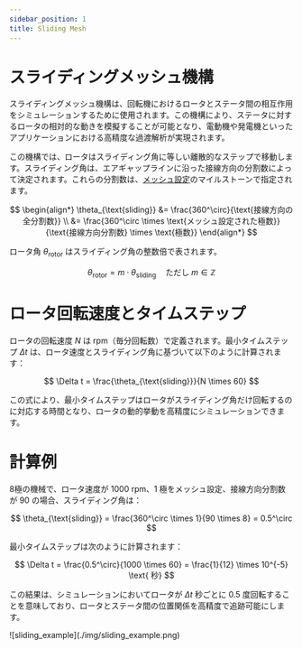 ```yaml
---
sidebar_position: 1
title: Sliding Mesh
---
```


# スライディングメッシュ機構

スライディングメッシュ機構は、回転機におけるロータとステータ間の相互作用をシミュレーションするために使用されます。この機構により、ステータに対するロータの相対的な動きを模擬することが可能となり、電動機や発電機といったアプリケーションにおける高精度な過渡解析が実現されます。

この機構では、ロータはスライディング角に等しい離散的なステップで移動します。スライディング角は、エアギャップラインに沿った接線方向の分割数によって決定されます。これらの分割数は、[メッシュ設定](https://emsolution-ssil.github.io/eMotorSolutionDoc/docs/docs/mesh)のマイルストーンで指定されます。

$$
\begin{align*}
\theta_{\text{sliding}} &= \frac{360^\circ}{\text{接線方向の全分割数}} \\
&= \frac{360^\circ \times \text{メッシュ設定された極数}}{\text{接線方向分割数} \times \text{極数}}
\end{align*}
$$

ロータ角 $\theta_{\text{rotor}}$ はスライディング角の整数倍で表されます。

$$
\theta_{\text{rotor}} = m \cdot \theta_{\text{sliding}} \quad \text{ただし } m \in \mathbb{Z}
$$

# ロータ回転速度とタイムステップ

ロータの回転速度 $N$ は rpm（毎分回転数）で定義されます。最小タイムステップ $\Delta t$ は、ロータ速度とスライディング角に基づいて以下のように計算されます：

$$
\Delta t = \frac{\theta_{\text{sliding}}}{N \times 60}
$$

この式により、最小タイムステップはロータがスライディング角だけ回転するのに対応する時間となり、ロータの動的挙動を高精度にシミュレーションできます。

# 計算例

8極の機械で、ロータ速度が 1000 rpm、1 極をメッシュ設定、接線方向分割数が 90 の場合、スライディング角は：

$$
\theta_{\text{sliding}} = \frac{360^\circ \times 1}{90 \times 8} = 0.5^\circ   
$$

最小タイムステップは次のように計算されます：

$$
\Delta t = \frac{0.5^\circ}{1000 \times 60} = \frac{1}{12} \times 10^{-5} \text{ 秒}
$$

この結果は、シミュレーションにおいてロータが $\Delta t$ 秒ごとに 0.5 度回転することを意味しており、ロータとステータ間の位置関係を高精度で追跡可能にします。

<p class="ems">![sliding_example](./img/sliding_example.png)</p>

